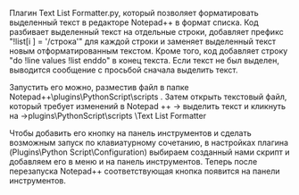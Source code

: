 Плагин Text List Formatter.py, который позволяет форматировать выделенный текст в редакторе Notepad++ в формат списка. 
Код разбивает выделенный текст на отдельные строки, добавляет префикс "!list[i ] = '/строка'" для каждой строки и заменяет выделенный текст новым отформатированным текстом. Кроме того, код добавляет строку "do !line values !list enddo" в конец текста. Если текст не был выделен, выводится сообщение с просьбой сначала выделить текст.

Запустить его можно, разместив файл в папке Notepad++\plugins\PythonScript\scripts \.
Затем открыть текстовый файл, который требует изменений в Notepad ++ -> выделить текст и кликнуть на ->plugins\PythonScript\scripts \Text List Formatter

Чтобы добавить его кнопку на панель инструментов и сделать возможным запуск по клавиатурному сочетанию, в настройках плагина (Plugins\Python Script\Configuration) выбираем созданный нами скрипт и добавляем его в меню и на панель инструментов. Теперь после перезапуска Notepad++ соответствующая кнопка появится на панели инструментов.
